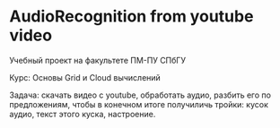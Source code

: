 # AudioRecognition from youtube video
Учебный проект на факультете ПМ-ПУ СПбГУ

Курс: Основы Grid и Cloud вычислений

Задача: скачать видео с youtube, обработать аудио, разбить его по предложениям, чтобы в конечном итоге получиличь тройки: кусок аудио, текст этого куска, настроение.

